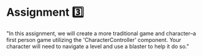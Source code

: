 # Assignment :three:

"In this assignment, we will create a more traditional game and character–a first person game utilizing the 'CharacterController' component. Your character will need to navigate a level and use a blaster to help it do so."